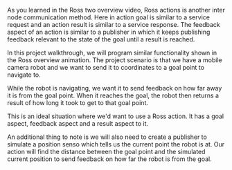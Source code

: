 As you learned in the Ross two overview video, Ross actions is another inter node communication method.
Here in action goal is similar to a service request and an action result is similar to a service response.
The feedback aspect of an action is similar to a publisher in which it keeps publishing feedback relevant
to the state of the goal until a result is reached.

In this project walkthrough, we will program similar functionality shown in the Ross overview animation.
The project scenario is that we have a mobile camera robot and we want to send it to coordinates to
a goal point to navigate to.


While the robot is navigating, we want it to send feedback on how far away it is from the goal point.
When it reaches the goal, the robot then returns a result of how long it took to get to that goal point.


This is an ideal situation where we'd want to use a Ross action.
It has a goal aspect, feedback aspect and a result aspect to it.


An additional thing to note is we will also need to create a publisher to simulate a position senso
which tells us the current point the robot is at.
Our action will find the distance between the goal point and the simulated current position to send
feedback on how far the robot is from the goal.
